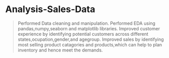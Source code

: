 # Analysis-Sales-Data
>Performed Data cleaning and manipulation.
>Performed EDA using pandas,numpy,seaborn and matplotlib libraries.
>Improved customer experience by identifying potential customers across different states,ocupation,gender,and agegroup.
>Improved sales by identifying most selling product catagories and products,which can help to plan inventory and hence meet the demands.
